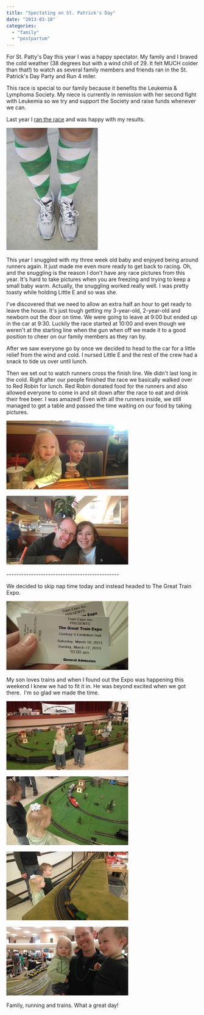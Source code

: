 ```yaml
---
title: "Spectating on St. Patrick's Day"
date: "2013-03-18"
categories: 
  - "family"
  - "postpartum"
---
```


For St. Patty's Day this year I was a happy spectator. My family and I braved the cold weather (38 degrees but with a wind chill of 29. It felt MUCH colder than that!) to watch as several family members and friends ran in the St. Patrick's Day Party and Run 4 miler. 

  

This race is special to our family because it benefits the Leukemia & Lymphoma Society. My niece is currently in remission with her second fight with Leukemia so we try and support the Society and raise funds whenever we can.

  

Last year I [ran the race](http://amotherspace.blogspot.com/2012_03_01_archive.html#6051035570580026733) and was happy with my results. 

  

[![](images/IMG_3869.JPG)](http://2.bp.blogspot.com/-Dah0bSAIpd8/T2TpPSdZ9cI/AAAAAAAAAVY/sIngo7cMK4M/s1600/IMG_3869.JPG)

  

This year I snuggled with my three week old baby and enjoyed being around runners again. It just made me even more ready to get back to racing. Oh, and the snuggling is the reason I don't have any race pictures from this year. It's hard to take pictures when you are freezing and trying to keep a small baby warm. Actually, the snuggling worked really well. I was pretty toasty while holding Little E and so was she. 

  

I've discovered that we need to allow an extra half an hour to get ready to leave the house. It's just tough getting my 3-year-old, 2-year-old and newborn out the door on time. We were going to leave at 9:00 but ended up in the car at 9:30. Luckily the race started at 10:00 and even though we weren't at the starting line when the gun when off we made it to a good position to cheer on our family members as they ran by. 

  

After we saw everyone go by once we decided to head to the car for a little relief from the wind and cold. I nursed Little E and the rest of the crew had a snack to tide us over until lunch. 

  

Then we set out to watch runners cross the finish line. We didn't last long in the cold. Right after our people finished the race we basically walked over to Red Robin for lunch. Red Robin donated food for the runners and also allowed everyone to come in and sit down after the race to eat and drink their free beer. I was amazed! Even with all the runners inside, we still managed to get a table and passed the time waiting on our food by taking pictures.

  

[![](images/IMAG0366.jpg)](http://amotherspace.net/wp-content/uploads/2013/03/IMAG03661.jpg)

[![](images/IMAG0371.jpg)](http://amotherspace.net/wp-content/uploads/2013/03/IMAG03711.jpg)

  

  

\----------------------------------------------

  

  

We decided to skip nap time today and instead headed to The Great Train Expo.

  

[![](images/IMAG0389.jpg)](http://amotherspace.net/wp-content/uploads/2013/03/IMAG03891.jpg)

  

My son loves trains and when I found out the Expo was happening this weekend I knew we had to fit it in. He was beyond excited when we got there.  I'm so glad we made the time.

  

[![](images/IMAG0387.jpg)](http://amotherspace.net/wp-content/uploads/2013/03/IMAG03871.jpg)

  

[![](images/IMAG0386.jpg)](http://amotherspace.net/wp-content/uploads/2013/03/IMAG03861.jpg)

  

[![](images/IMAG0381.jpg)](http://amotherspace.net/wp-content/uploads/2013/03/IMAG03811.jpg)

  

[![](images/IMAG0376.jpg)](http://amotherspace.net/wp-content/uploads/2013/03/IMAG03761.jpg)

  

Family, running and trains. What a great day!

